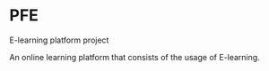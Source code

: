 # PFE
E-learning platform project

An online learning platform that consists of the usage of E-learning.
